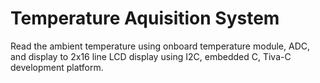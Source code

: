 # Temperature Aquisition System

Read the ambient temperature using onboard temperature module, ADC, and display to 2x16 line LCD display using I2C, embedded C, Tiva-C development platform.
